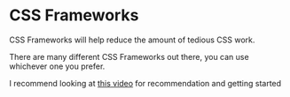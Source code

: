 # CSS Frameworks

CSS Frameworks will help reduce the amount of tedious CSS work.

There are many different CSS Frameworks out there, you can use whichever one you prefer.

I recommend looking at [this video](https://www.youtube.com/watch?v=nDXDxA27poE&list=PLLAZ4kZ9dFpNO7ScZFr-WTmtcBY3AN1M7&index=17) for recommendation and getting started
